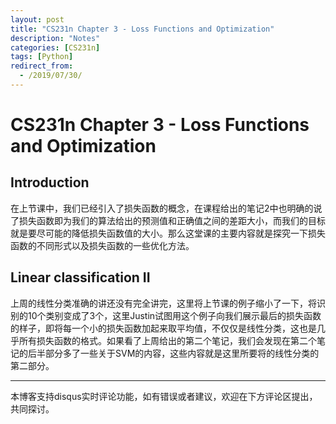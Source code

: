 ```yaml
---
layout: post
title: "CS231n Chapter 3 - Loss Functions and Optimization"
description: "Notes"
categories: [CS231n]
tags: [Python]
redirect_from:
  - /2019/07/30/
---
```


# CS231n Chapter 3 - Loss Functions and Optimization      

## Introduction  

在上节课中，我们已经引入了损失函数的概念，在课程给出的笔记2中也明确的说了损失函数即为我们的算法给出的预测值和正确值之间的差距大小，而我们的目标就是要尽可能的降低损失函数值的大小。那么这堂课的主要内容就是探究一下损失函数的不同形式以及损失函数的一些优化方法。  

## Linear classification II  

上周的线性分类准确的讲还没有完全讲完，这里将上节课的例子缩小了一下，将识别的10个类别变成了3个，这里Justin试图用这个例子向我们展示最后的损失函数的样子，即将每一个小的损失函数加起来取平均值，不仅仅是线性分类，这也是几乎所有损失函数的格式。如果看了上周给出的第二个笔记，我们会发现在第二个笔记的后半部分多了一些关于SVM的内容，这些内容就是这里所要将的线性分类的第二部分。  



---
本博客支持disqus实时评论功能，如有错误或者建议，欢迎在下方评论区提出，共同探讨。  
